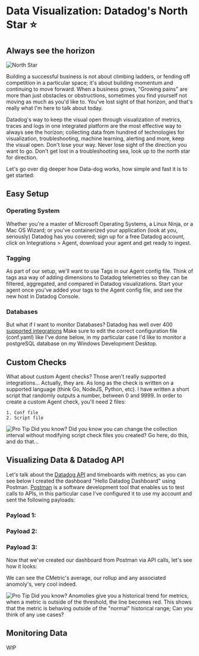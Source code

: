 
# Data Visualization: Datadog's North Star :star:
## Always see the horizon
![North Star](http://cdn.lowgif.com/full/4c0f211082b1edb6-.gif)

Building a successful business is not about climbing ladders, or fending off competition in a particular space; it's about building momentum and continuing to move forward.
When a business grows, "Growing pains" are more than just obstacles or obstructions, sometimes you find yourself not moving as much as you'd like to. 
You've lost sight of that horizon, and that's really what I'm here to talk about today.

Datadog's way to keep the visual open through visualization of metrics, traces and logs in one integrated platform are the most effective way to always see the horizon; collecting data
from hundred of technologies for visualization, troubleshooting, machine learning, alerting and more, keep the visual open. Don't lose your way.
Never lose sight of the direction you want to go. Don't get lost in a troubleshooting sea, look up to the north star for direction.

Let's go over dig deeper how Data-dog works, how simple and fast it is to get started:

## Easy Setup
### Operating System
Whether you're a master of Microsoft Operating Systems, a Linux Ninja, or a Mac OS Wizard; or you've containerized your application (look at you, seriously) Datadog has you covered; 
sign up for a free Datadog account, click on Integrations > Agent, download your agent and get ready to ingest.

### Tagging
As part of our setup, we'll want to use Tags in our Agent config file. Think of tags asa way of adding dimensions to Datadog telemetries so they can be filtered, aggregated, and
compared in Datadog visualizations. Start your agent once you've added your tags to the Agent config file, and see the new host in Datadog Console.

### Databases
But what if I want to monitor Databases? 
Datadog has well over 400 [supported integrations](https://docs.datadoghq.com/integrations/)
Make sure to edit the correct configuration file (conf.yaml) like I've done below, in my particular case I'd like to monitor a postgreSQL database on my Windows Development Desktop.

## Custom Checks
What about custom Agent checks? Those aren't really supported integrations...
Actually, they are. As long as the check is written on a supported language (think Go, NodeJS, Python, etc). I have written a short script that randomly outputs a number, between 0 and 9999.
In order to create a custom Agent check, you'll need 2 files:

    1. Conf file
    2. Script file

![Pro Tip](https://u.cdn.sera.to/content/images/93/23193/23193.png) Did you know?
Did you know you can change the collection interval without modifying script check files you created?
Go here, do this, and do that...

## Visualizing Data & Datadog API
Let's talk about the [Datadog API](https://docs.datadoghq.com/api/) and timeboards with metrics; as you can see below I created the dashboard "Hello Datadog Dashboard" using Postman.
[Postman](https://www.postman.com/) is a software development tool that enables us to test calls to APIs, in this particular case I've configured it to use my account and sent the following payloads:

### Payload 1:
### Payload 2:
### Payload 3:

Now that we've created our dashboard from Postman via API calls, let's see how it looks:

We can see the CMetric's average, our rollup and any associated anomoly's, very cool indeed.

![Pro Tip](https://u.cdn.sera.to/content/images/93/23193/23193.png) Did you know?
Anomolies give you a historical trend for metrics, when a metric is outside of the threshold, the line becomes red.
This shows that the metric is behaving outside of the "normal" historical range; Can you think of any use cases?

## Monitoring Data
WIP
